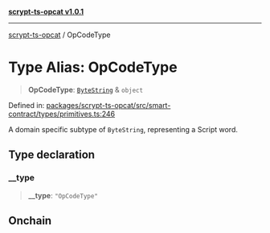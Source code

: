 [**scrypt-ts-opcat v1.0.1**](../README.md)

***

[scrypt-ts-opcat](../README.md) / OpCodeType

# Type Alias: OpCodeType

> **OpCodeType**: [`ByteString`](ByteString.md) & `object`

Defined in: [packages/scrypt-ts-opcat/src/smart-contract/types/primitives.ts:246](https://github.com/OPCAT-Labs/ts-tools/blob/e67b8657b34dbf57f8a4f9bdf87cdc2742db16bb/packages/scrypt-ts-opcat/src/smart-contract/types/primitives.ts#L246)

A domain specific subtype of `ByteString`, representing a Script word.

## Type declaration

### \_\_type

> **\_\_type**: `"OpCodeType"`

## Onchain
